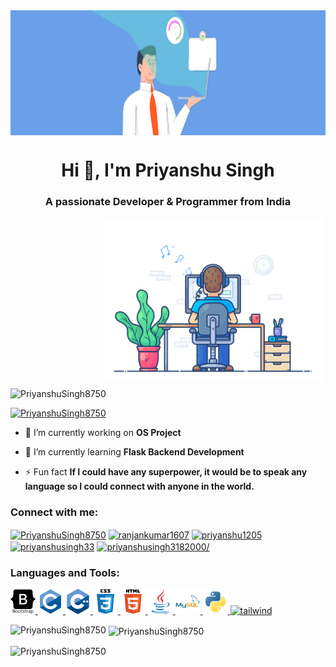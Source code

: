 <img style="width: auto;" align="top" alt="Banner" height="200" src="images/images.png">
<h1 align="center">Hi 👋, I'm Priyanshu Singh</h1>
<h3 align="center">A passionate Developer & Programmer from India</h3>
<img style="
  margin-bottom: 10px;
  margin-right: 5px;" align="right" alt="Coding" width="350" src="images/image2.gif">

<p align="left"> <img src="https://komarev.com/ghpvc/?username=PriyanshuSingh8750&label=Profile%20views&color=0e75b6&style=flat" alt="PriyanshuSingh8750" /> </p>

<p align="left"> <a href="https://github.com/ryo-ma/github-profile-trophy"><img src="https://github-profile-trophy.vercel.app/?username=PriyanshuSingh8750" alt="PriyanshuSingh8750" /></a> </p>

- 🔭 I’m currently working on **OS Project**

- 🌱 I’m currently learning **Flask Backend Development**

- ⚡ Fun fact **If I could have any superpower, it would be to speak any language so I could connect with anyone in the world.**

<h3 align="left">Connect with me:</h3>
<p align="left">
<a href="https://linkedin.com/in/priyanshu-singh-29191b183/" target="blank"><img align="center" src="https://raw.githubusercontent.com/rahuldkjain/github-profile-readme-generator/master/src/images/icons/Social/linked-in-alt.svg" alt="PriyanshuSingh8750" height="30" width="40" /></a>
<a href="https://instagram.com/priyanshu8750" target="blank"><img align="center" src="https://raw.githubusercontent.com/rahuldkjain/github-profile-readme-generator/master/src/images/icons/Social/instagram.svg" alt="ranjankumar1607" height="30" width="40" /></a>
<a href="https://www.codechef.com/users/priyanshu1205" target="blank"><img align="center" src="https://cdn.jsdelivr.net/npm/simple-icons@3.1.0/icons/codechef.svg" alt="priyanshu1205" height="30" width="40" /></a>
<a href="https://www.hackerrank.com/priyanshusingh33" target="blank"><img align="center" src="https://raw.githubusercontent.com/rahuldkjain/github-profile-readme-generator/master/src/images/icons/Social/hackerrank.svg" alt="priyanshusingh33" height="30" width="40" /></a>
<a href="https://www.leetcode.com/priyanshusingh3182000/" target="blank"><img align="center" src="https://raw.githubusercontent.com/rahuldkjain/github-profile-readme-generator/master/src/images/icons/Social/leet-code.svg" alt="priyanshusingh3182000/" height="30" width="40" /></a>
</p>

<h3 align="left">Languages and Tools:</h3>
<p align="left">  <a href="https://getbootstrap.com" target="_blank" rel="noreferrer"> <img src="https://raw.githubusercontent.com/devicons/devicon/master/icons/bootstrap/bootstrap-plain-wordmark.svg" alt="bootstrap" width="40" height="40"/> </a> <a href="https://www.cprogramming.com/" target="_blank" rel="noreferrer"> <img src="https://raw.githubusercontent.com/devicons/devicon/master/icons/c/c-original.svg" alt="c" width="40" height="40"/> </a> <a href="https://www.w3schools.com/cpp/" target="_blank" rel="noreferrer"> <img src="https://raw.githubusercontent.com/devicons/devicon/master/icons/cplusplus/cplusplus-original.svg" alt="cplusplus" width="40" height="40"/> </a> <a href="https://www.w3schools.com/css/" target="_blank" rel="noreferrer"> <img src="https://raw.githubusercontent.com/devicons/devicon/master/icons/css3/css3-original-wordmark.svg" alt="css3" width="40" height="40"/> </a>  <a href="https://www.w3.org/html/" target="_blank" rel="noreferrer"> <img src="https://raw.githubusercontent.com/devicons/devicon/master/icons/html5/html5-original-wordmark.svg" alt="html5" width="40" height="40"/> </a> <a href="https://www.java.com" target="_blank" rel="noreferrer"> <img src="https://raw.githubusercontent.com/devicons/devicon/master/icons/java/java-original.svg" alt="java" width="40" height="40"/> </a> <a href="https://www.mysql.com/" target="_blank" rel="noreferrer"> <img src="https://raw.githubusercontent.com/devicons/devicon/master/icons/mysql/mysql-original-wordmark.svg" alt="mysql" width="40" height="40"/> </a> <a href="https://www.python.org" target="_blank" rel="noreferrer"> <img src="https://raw.githubusercontent.com/devicons/devicon/master/icons/python/python-original.svg" alt="python" width="40" height="40"/> </a> <a href="https://tailwindcss.com/" target="_blank" rel="noreferrer"> <img src="https://www.vectorlogo.zone/logos/tailwindcss/tailwindcss-icon.svg" alt="tailwind" width="40" height="40"/> </a> </p>

<p><img align="left" src="https://github-readme-stats.vercel.app/api/top-langs?username=PriyanshuSingh8750&show_icons=true&locale=en&layout=compact" alt="PriyanshuSingh8750" /></p>

<p>&nbsp;<img align="center" src="https://github-readme-stats.vercel.app/api?username=PriyanshuSingh8750&show_icons=true&locale=en" alt="PriyanshuSingh8750" /></p>

<p><img align="center" src="https://github-readme-streak-stats.herokuapp.com/?user=PriyanshuSingh8750&" alt="PriyanshuSingh8750" /></p>
